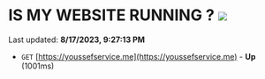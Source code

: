 # IS MY WEBSITE RUNNING ? [![](https://img.shields.io/static/v1?label=Sponsor&message=%E2%9D%A4&logo=GitHub&color=%23fe8e86)](https://github.com/sponsors/<username>)

Last updated: **8/17/2023, 9:27:13 PM**

- `GET` [https://youssefservice.me](https://youssefservice.me) - **Up** (1001ms)
